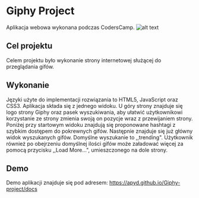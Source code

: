 # Giphy Project 

Aplikacja webowa wykonana podczas CodersCamp.
![alt text](https://scontent-frt3-1.xx.fbcdn.net/v/t1.15752-9/78661399_835759476827068_6769358054702972928_n.png?_nc_cat=105&_nc_ohc=i2Qg0yROxG0AQk9VaCl8LSEGEPCW-_6SSwQb-_Adg03SSlGW72Wsru2YA&_nc_ht=scontent-frt3-1.xx&oh=52c55f336edbeca275193ccf70941759&oe=5E46BC28 "Logo Title Text 1")

## Cel projektu

Celem projektu było wykonanie strony internetowej służącej do przeglądania gifów.

## Wykonanie

Języki użyte do implementacji rozwiązania to HTML5, JavaScript oraz CSS3. Aplikacja składa się z jednego widoku. U góry strony znajduje się logo strony Giphy oraz pasek wyszukiwania, aby ułatwić użytkownikowi korzystanie ze strony zmienia swoją on pozycje wraz z przewijaniem strony. Poniżej przy startowym widoku znajdują się proponowane hashtagi z szybkim dostępem do pokrewnych gifów. 
Następnie znajduje się już główny widok wyszukanych gifów. Domyślne wyszukanie to ,,trending". Użytkownik również po obejrzeniu domyślnej ilości gifów może załadować więcej za pomocą przycisku ,,Load More...", umieszczonego na dole strony.

## Demo

Demo aplikacji znajduje się pod adresem: https://apyd.github.io/Giphy-project/docs
